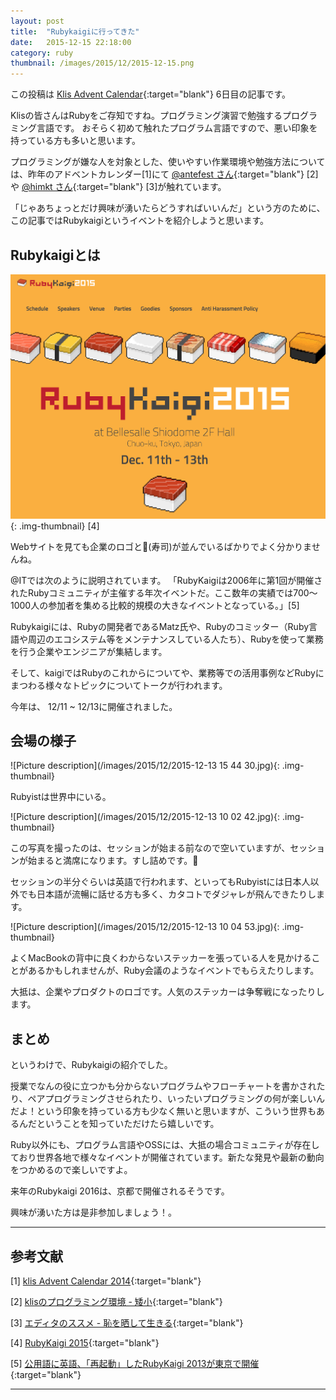 ```yaml
---
layout: post
title:  "Rubykaigiに行ってきた"
date:   2015-12-15 22:18:00
category: ruby
thumbnail: /images/2015/12/2015-12-15.png
---
```


この投稿は
[Klis Advent Calendar](http://www.adventar.org/calendars/1005){:target="blank"}
6日目の記事です。

Klisの皆さんはRubyをご存知ですね。プログラミング演習で勉強するプログラミング言語です。
おそらく初めて触れたプログラム言語ですので、悪い印象を持っている方も多いと思います。

プログラミングが嫌な人を対象とした、使いやすい作業環境や勉強方法については、昨年のアドベントカレンダー[1]にて
[@antefest さん](https://twitter.com/antefest){:target="blank"}
[2]や
[@himkt さん](https://twitter.com/himkt){:target="blank"}
[3]が触れています。

「じゃあちょっとだけ興味が湧いたらどうすればいいんだ」という方のために、この記事ではRubykaigiというイベントを紹介しようと思います。

## Rubykaigiとは

![Picture description](/images/2015/12/2015-12-15.png){: .img-thumbnail}
[4]

Webサイトを見ても企業のロゴと🍣(寿司)が並んでいるばかりでよく分かりませんね。

@ITでは次のように説明されています。
「RubyKaigiは2006年に第1回が開催されたRubyコミュニティが主催する年次イベントだ。ここ数年の実績では700～1000人の参加者を集める比較的規模の大きなイベントとなっている。」[5]

Rubykaigiには、Rubyの開発者であるMatz氏や、Rubyのコミッター（Ruby言語や周辺のエコシステム等をメンテナンスしている人たち）、Rubyを使って業務を行う企業やエンジニアが集結します。

そして、kaigiではRubyのこれからについてや、業務等での活用事例などRubyにまつわる様々なトピックについてトークが行われます。

今年は、 12/11 ~ 12/13に開催されました。

## 会場の様子

![Picture description](/images/2015/12/2015-12-13 15 44 30.jpg){: .img-thumbnail}

Rubyistは世界中にいる。

![Picture description](/images/2015/12/2015-12-13 10 02 42.jpg){: .img-thumbnail}

この写真を撮ったのは、セッションが始まる前なので空いていますが、セッションが始まると満席になります。すし詰めです。🍣

セッションの半分ぐらいは英語で行われます、といってもRubyistには日本人以外でも日本語が流暢に話せる方も多く、カタコトでダジャレが飛んできたりします。

![Picture description](/images/2015/12/2015-12-13 10 04 53.jpg){: .img-thumbnail}

よくMacBookの背中に良くわからないステッカーを張っている人を見かけることがあるかもしれませんが、Ruby会議のようなイベントでもらえたりします。

大抵は、企業やプロダクトのロゴです。人気のステッカーは争奪戦になったりします。

## まとめ
というわけで、Rubykaigiの紹介でした。

授業でなんの役に立つかも分からないプログラムやフローチャートを書かされたり、ペアプログラミングさせられたり、いったいプログラミングの何が楽しいんだよ！という印象を持っている方も少なく無いと思いますが、こういう世界もあるんだということを知っていただけたら嬉しいです。

Ruby以外にも、プログラム言語やOSSには、大抵の場合コミュニティが存在しており世界各地で様々なイベントが開催されています。新たな発見や最新の動向をつかめるので楽しいですよ。

来年のRubykaigi 2016は、京都で開催されるそうです。

興味が湧いた方は是非参加しましょう！。

---

## 参考文献

[1] [klis Advent Calendar 2014](http://www.adventar.org/calendars/704){:target="blank"}

[2] [klisのプログラミング環境 - 矮小](http://yousack.hateblo.jp/entry/2014/12/21/020116){:target="blank"}

[3] [エディタのススメ - 恥を晒して生きる](http://h1mkt.hateblo.jp/entry/2014/12/21/121910){:target="blank"}

[4] [RubyKaigi 2015](http://rubykaigi.org/2015){:target="blank"}

[5] [公用語に英語、「再起動」したRubyKaigi 2013が東京で開催](http://www.atmarkit.co.jp/ait/articles/1306/03/news057.html){:target="blank"}

---
